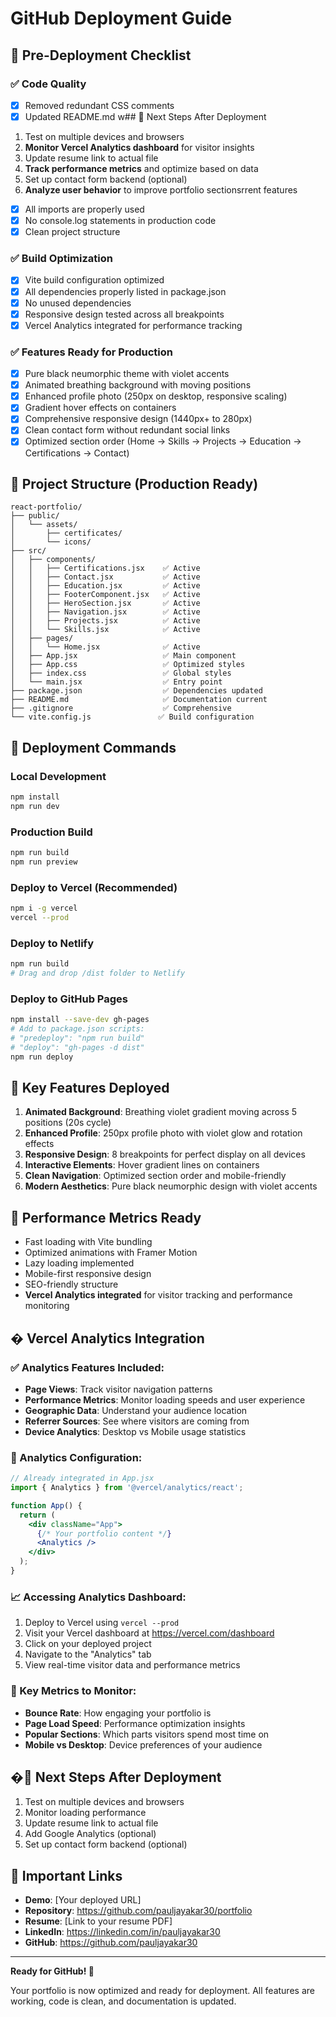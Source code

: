 # GitHub Deployment Guide

## 🚀 Pre-Deployment Checklist

### ✅ Code Quality
- [x] Removed redundant CSS comments
- [x] Updated README.md w## 📝 Next Steps After Deployment
1. Test on multiple devices and browsers
2. **Monitor Vercel Analytics dashboard** for visitor insights
3. Update resume link to actual file
4. **Track performance metrics** and optimize based on data
5. Set up contact form backend (optional)
6. **Analyze user behavior** to improve portfolio sectionsrrent features
- [x] All imports are properly used
- [x] No console.log statements in production code
- [x] Clean project structure

### ✅ Build Optimization
- [x] Vite build configuration optimized
- [x] All dependencies properly listed in package.json
- [x] No unused dependencies
- [x] Responsive design tested across all breakpoints
- [x] Vercel Analytics integrated for performance tracking

### ✅ Features Ready for Production
- [x] Pure black neumorphic theme with violet accents
- [x] Animated breathing background with moving positions
- [x] Enhanced profile photo (250px on desktop, responsive scaling)
- [x] Gradient hover effects on containers
- [x] Comprehensive responsive design (1440px+ to 280px)
- [x] Clean contact form without redundant social links
- [x] Optimized section order (Home → Skills → Projects → Education → Certifications → Contact)

## 📁 Project Structure (Production Ready)

```
react-portfolio/
├── public/
│   └── assets/
│       ├── certificates/
│       └── icons/
├── src/
│   ├── components/
│   │   ├── Certifications.jsx    ✅ Active
│   │   ├── Contact.jsx           ✅ Active
│   │   ├── Education.jsx         ✅ Active
│   │   ├── FooterComponent.jsx   ✅ Active
│   │   ├── HeroSection.jsx       ✅ Active
│   │   ├── Navigation.jsx        ✅ Active
│   │   ├── Projects.jsx          ✅ Active
│   │   └── Skills.jsx            ✅ Active
│   ├── pages/
│   │   └── Home.jsx              ✅ Active
│   ├── App.jsx                   ✅ Main component
│   ├── App.css                   ✅ Optimized styles
│   ├── index.css                 ✅ Global styles
│   └── main.jsx                  ✅ Entry point
├── package.json                  ✅ Dependencies updated
├── README.md                     ✅ Documentation current
├── .gitignore                    ✅ Comprehensive
└── vite.config.js               ✅ Build configuration
```

## 🔧 Deployment Commands

### Local Development
```bash
npm install
npm run dev
```

### Production Build
```bash
npm run build
npm run preview
```

### Deploy to Vercel (Recommended)
```bash
npm i -g vercel
vercel --prod
```

### Deploy to Netlify
```bash
npm run build
# Drag and drop /dist folder to Netlify
```

### Deploy to GitHub Pages
```bash
npm install --save-dev gh-pages
# Add to package.json scripts:
# "predeploy": "npm run build"
# "deploy": "gh-pages -d dist"
npm run deploy
```

## 🌟 Key Features Deployed

1. **Animated Background**: Breathing violet gradient moving across 5 positions (20s cycle)
2. **Enhanced Profile**: 250px profile photo with violet glow and rotation effects  
3. **Responsive Design**: 8 breakpoints for perfect display on all devices
4. **Interactive Elements**: Hover gradient lines on containers
5. **Clean Navigation**: Optimized section order and mobile-friendly
6. **Modern Aesthetics**: Pure black neumorphic design with violet accents

## 🎯 Performance Metrics Ready
- Fast loading with Vite bundling
- Optimized animations with Framer Motion
- Lazy loading implemented
- Mobile-first responsive design
- SEO-friendly structure
- **Vercel Analytics integrated** for visitor tracking and performance monitoring

## � Vercel Analytics Integration

### ✅ Analytics Features Included:
- **Page Views**: Track visitor navigation patterns
- **Performance Metrics**: Monitor loading speeds and user experience
- **Geographic Data**: Understand your audience location
- **Referrer Sources**: See where visitors are coming from
- **Device Analytics**: Desktop vs Mobile usage statistics

### 🔧 Analytics Configuration:
```jsx
// Already integrated in App.jsx
import { Analytics } from '@vercel/analytics/react';

function App() {
  return (
    <div className="App">
      {/* Your portfolio content */}
      <Analytics />
    </div>
  );
}
```

### 📈 Accessing Analytics Dashboard:
1. Deploy to Vercel using `vercel --prod`
2. Visit your Vercel dashboard at https://vercel.com/dashboard
3. Click on your deployed project
4. Navigate to the "Analytics" tab
5. View real-time visitor data and performance metrics

### 🎯 Key Metrics to Monitor:
- **Bounce Rate**: How engaging your portfolio is
- **Page Load Speed**: Performance optimization insights
- **Popular Sections**: Which parts visitors spend most time on
- **Mobile vs Desktop**: Device preferences of your audience

## �📝 Next Steps After Deployment
1. Test on multiple devices and browsers
2. Monitor loading performance
3. Update resume link to actual file
4. Add Google Analytics (optional)
5. Set up contact form backend (optional)

## 🔗 Important Links
- **Demo**: [Your deployed URL]
- **Repository**: https://github.com/pauljayakar30/portfolio
- **Resume**: [Link to your resume PDF]
- **LinkedIn**: https://linkedin.com/in/pauljayakar30
- **GitHub**: https://github.com/pauljayakar30

---

**Ready for GitHub! 🚀**

Your portfolio is now optimized and ready for deployment. All features are working, code is clean, and documentation is updated.
